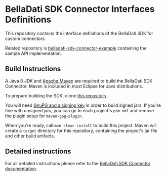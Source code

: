 # BellaDati SDK Connector Interfaces Definitions

This repository contains the interface definitions of the BellaDati SDK for custom connectors.

Related repository is [belladati-sdk-connector-example](https://github.com/BellaDati/belladati-sdk-connector-example/) containing the sample API implementation.

## Build Instructions

A Java 8 JDK and [Apache Maven](http://maven.apache.org/) are required to build the BellaDati SDK Connector. Maven is included in most Eclipse for Java distributions.

To prepare building the SDK, clone [this repository](https://github.com/BellaDati/belladati-sdk-connector-api).

You will need [GnuPG and a signing key](https://docs.sonatype.org/display/Repository/How+To+Generate+PGP+Signatures+With+Maven) in order to build signed jars. If you're fine with unsigned jars, you can go to each project's `pom.xml` and remove the plugin setup for `maven-gpg-plugin`.

When you're ready, call `mvn clean install` to build this project. Maven will create a `target` directory for this repository, containing the project's jar file and other build artifacts.

## Detailed instructions

For all detailed instructions please refer to the [BellaDati SDK Connector documentation](http://support.belladati.com/techdoc/Connector+SDK).
